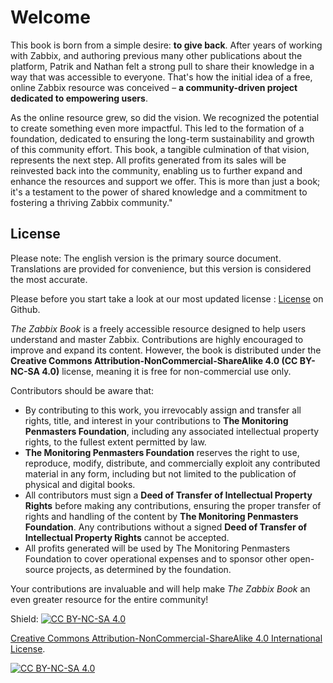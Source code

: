 # Welcome

This book is born from a simple desire: **to give back**. After years of working
with Zabbix, and authoring previous many other publications about the platform,
Patrik and Nathan felt a strong pull to share their knowledge in a way that was
accessible to everyone. That's how the initial idea of a free, online Zabbix
resource was conceived – **a community-driven project dedicated to empowering
users**.

As the online resource grew, so did the vision. We recognized the potential to
create something even more impactful. This led to the formation of a foundation,
dedicated to ensuring the long-term sustainability and growth of this community
effort. This book, a tangible culmination of that vision, represents the next
step. All profits generated from its sales will be reinvested back into the
community, enabling us to further expand and enhance the resources and support
we offer. This is more than just a book; it's a testament to the power of shared
knowledge and a commitment to fostering a thriving Zabbix community."

## License

Please note: The english version is the primary source document. Translations
are provided for convenience, but this version is considered the most accurate.


Please before you start take a look at our most updated license :
[License](https://github.com/penmasters/zabbix-book/blob/main/readme.md) on
Github.

*The Zabbix Book* is a freely accessible resource designed to help users
understand and master Zabbix. Contributions are highly encouraged to improve and
expand its content. However, the book is distributed under the **Creative
Commons Attribution-NonCommercial-ShareAlike 4.0 (CC BY-NC-SA 4.0)** license,
meaning it is free for non-commercial use only.

Contributors should be aware that:

- By contributing to this work, you irrevocably assign and transfer all rights,
  title, and interest in your contributions to **The Monitoring Penmasters
  Foundation**, including any associated intellectual property rights, to the
  fullest extent permitted by law.
- **The Monitoring Penmasters Foundation** reserves the right to use, reproduce,
  modify, distribute, and commercially exploit any contributed material in any
  form, including but not limited to the publication of physical and digital
  books.
- All contributors must sign a **Deed of Transfer of Intellectual Property
  Rights** before making any contributions, ensuring the proper transfer of
  rights and handling of the content by **The Monitoring Penmasters
  Foundation**. Any contributions without a signed **Deed of Transfer of
  Intellectual Property Rights** cannot be accepted.
- All profits generated will be used by The Monitoring Penmasters Foundation to
  cover operational expenses and to sponsor other open-source projects, as
  determined by the foundation.

Your contributions are invaluable and will help make *The Zabbix Book* an even
greater resource for the entire community!

Shield: [![CC BY-NC-SA 4.0][cc-by-nc-sa-shield]][cc-by-nc-sa]

[Creative Commons Attribution-NonCommercial-ShareAlike 4.0 International
License][cc-by-nc-sa].

[![CC BY-NC-SA 4.0][cc-by-nc-sa-image]][cc-by-nc-sa]

[cc-by-nc-sa]: http://creativecommons.org/licenses/by-nc-sa/4.0/
[cc-by-nc-sa-image]: https://licensebuttons.net/l/by-nc-sa/4.0/88x31.png
[cc-by-nc-sa-shield]:
https://img.shields.io/badge/License-CC%20BY--NC--SA%204.0-lightgrey.svg
